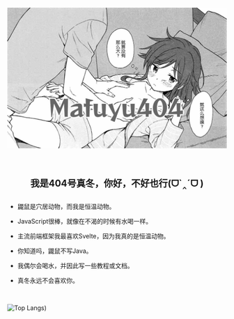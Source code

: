 <!--![这是头图](https://www.helloimg.com/i/2025/03/08/67cc38087b747.jpg "cover")-->
![这是头图](2233.jpg "cover")

<br />

<div align='center' ><h2>我是404号真冬，你好，不好也行(ᗜ`‸´ᗜ )<h2></div>

*   鼹鼠是穴居动物，而我是恒温动物。
    
*   JavaScript很棒，就像在不渴的时候有水喝一样。
    
*   主流前端框架我最喜欢Svelte，因为我真的是恒温动物。
    
*   你知道吗，鼹鼠不写Java。
    
*   我偶尔会喝水，并因此写一些教程或文档。
    
*   真冬永远不会喜欢你。

<br />

![Top Langs](https://github-readme-stats.vercel.app/api/top-langs/?username=Mafuyu404&langs_count=3&size_weight=0.5&count_weight=0.5))
